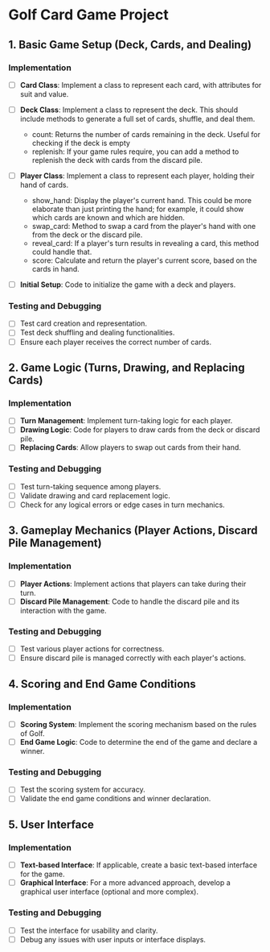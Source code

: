 # Golf Card Game Project

## 1. Basic Game Setup (Deck, Cards, and Dealing)

### Implementation
- [ ] **Card Class**: Implement a class to represent each card, with attributes for suit and value.

- [ ] **Deck Class**: Implement a class to represent the deck. This should include methods to generate a full set of cards, shuffle, and deal them.
    - count: Returns the number of cards remaining in the deck. Useful for checking if the deck is empty
    - replenish: If your game rules require, you can add a method to replenish the deck with cards from the discard pile.
    
- [ ] **Player Class**: Implement a class to represent each player, holding their hand of cards.
    - show_hand: Display the player's current hand. This could be more elaborate than just printing the hand; for example, it could show which cards are known and which are hidden.
    - swap_card: Method to swap a card from the player's hand with one from the deck or the discard pile.
    - reveal_card: If a player's turn results in revealing a card, this method could handle that.
    - score: Calculate and return the player's current score, based on the cards in hand.

- [ ] **Initial Setup**: Code to initialize the game with a deck and players.

### Testing and Debugging
- [ ] Test card creation and representation.
- [ ] Test deck shuffling and dealing functionalities.
- [ ] Ensure each player receives the correct number of cards.

## 2. Game Logic (Turns, Drawing, and Replacing Cards)

### Implementation
- [ ] **Turn Management**: Implement turn-taking logic for each player.
- [ ] **Drawing Logic**: Code for players to draw cards from the deck or discard pile.
- [ ] **Replacing Cards**: Allow players to swap out cards from their hand.

### Testing and Debugging
- [ ] Test turn-taking sequence among players.
- [ ] Validate drawing and card replacement logic.
- [ ] Check for any logical errors or edge cases in turn mechanics.

## 3. Gameplay Mechanics (Player Actions, Discard Pile Management)

### Implementation
- [ ] **Player Actions**: Implement actions that players can take during their turn.
- [ ] **Discard Pile Management**: Code to handle the discard pile and its interaction with the game.

### Testing and Debugging
- [ ] Test various player actions for correctness.
- [ ] Ensure discard pile is managed correctly with each player's actions.

## 4. Scoring and End Game Conditions

### Implementation
- [ ] **Scoring System**: Implement the scoring mechanism based on the rules of Golf.
- [ ] **End Game Logic**: Code to determine the end of the game and declare a winner.

### Testing and Debugging
- [ ] Test the scoring system for accuracy.
- [ ] Validate the end game conditions and winner declaration.

## 5. User Interface

### Implementation
- [ ] **Text-based Interface**: If applicable, create a basic text-based interface for the game.
- [ ] **Graphical Interface**: For a more advanced approach, develop a graphical user interface (optional and more complex).

### Testing and Debugging
- [ ] Test the interface for usability and clarity.
- [ ] Debug any issues with user inputs or interface displays.
